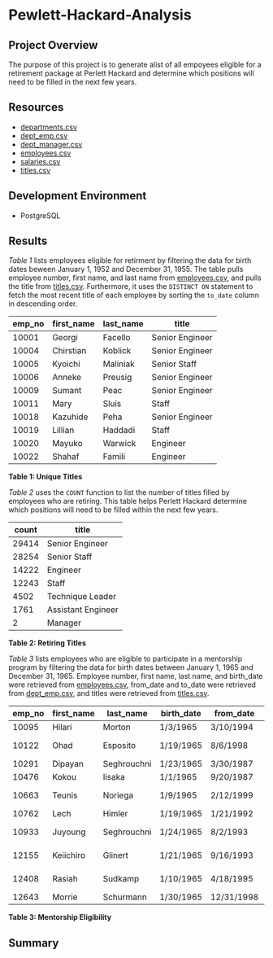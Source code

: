 # Pewlett-Hackard-Analysis

## Project Overview

The purpose of this project is to generate alist of all empoyees eligible for a retirement package at Perlett Hackard and determine which positions will need to be filled in the next few years.



## Resources

* [departments.csv](https://github.com/emeryvarga/Pewlett-Hackard-Analysis/blob/fb451b0afe0bbc46a729167bc21af12271859ac7/Data/Extra%20Tables/departments.csv)
* [dept_emp.csv](https://github.com/emeryvarga/Pewlett-Hackard-Analysis/blob/fb451b0afe0bbc46a729167bc21af12271859ac7/Data/Extra%20Tables/dept_emp.csv)
* [dept_manager.csv](https://github.com/emeryvarga/Pewlett-Hackard-Analysis/blob/fb451b0afe0bbc46a729167bc21af12271859ac7/Data/Extra%20Tables/dept_manager.csv)
* [employees.csv](https://github.com/emeryvarga/Pewlett-Hackard-Analysis/blob/fb451b0afe0bbc46a729167bc21af12271859ac7/Data/Extra%20Tables/employees.csv)
* [salaries.csv](https://github.com/emeryvarga/Pewlett-Hackard-Analysis/blob/fbhttps://github.com/emeryvarga/Pewlett-Hackard-Analysis/blob/fb451b0afe0bbc46a729167bc21af12271859ac7/Data/Extra%20Tables/titles.csv)
* [titles.csv](https://github.com/emeryvarga/Pewlett-Hackard-Analysis/blob/7dc3f5e57ad371108667c255c33d0c4b64e8680a/Data/Extra%20Tables/titles.csv)

## Development Environment

* PostgreSQL

## Results

*Table 1* lists employees eligible for retirment by filtering the data for birth dates beween January 1, 1952 and December 31, 1955. The table pulls employee number, first name, and last name from [employees.csv](https://github.com/emeryvarga/Pewlett-Hackard-Analysis/blob/fb451b0afe0bbc46a729167bc21af12271859ac7/Data/Extra%20Tables/employees.csv), and pulls the title from [titles.csv](https://github.com/emeryvarga/Pewlett-Hackard-Analysis/blob/7dc3f5e57ad371108667c255c33d0c4b64e8680a/Data/Extra%20Tables/titles.csv). Furthermore, it uses the `DISTINCT ON` statement to fetch the most recent title of each employee by sorting the `to_date` column in descending order.


| emp_no | first_name	| last_name |	title |
| ------ | ---------- | --------- | ----- |
|10001|Georgi|Facello|Senior Engineer|
|10004|Chirstian|Koblick|Senior Engineer|
|10005|Kyoichi|Maliniak|Senior Staff|
|10006|Anneke|Preusig|Senior Engineer|
|10009|Sumant|Peac|Senior Engineer|
|10011|Mary|Sluis|Staff|
|10018|Kazuhide|Peha|Senior Engineer|
|10019|Lillian|Haddadi|Staff|
|10020|Mayuko|Warwick|Engineer|
|10022|Shahaf|Famili|Engineer|

**Table 1: Unique Titles**

*Table 2* uses the `COUNT` function to list the number of titles filled by employees who are retiring. This table helps Perlett Hackard determine which positions will need to be filled within the next few years.

|count|title|
| ------ | ---------- |
|29414|Senior Engineer|
|28254|Senior Staff|
|14222|Engineer|
|12243|Staff|
|4502|Technique Leader|
|1761|Assistant Engineer|
|2|Manager|

**Table 2: Retiring Titles**

*Table 3* lists employees who are eligible to participate in a mentorship program by filtering the data for birth dates between January 1, 1965 and December 31, 1965. Employee number, first name, last name, and birth_date were retrieved from [employees.csv](https://github.com/emeryvarga/Pewlett-Hackard-Analysis/blob/fb451b0afe0bbc46a729167bc21af12271859ac7/Data/Extra%20Tables/employees.csv), from_date and to_date were retrieved from [dept_emp.csv](https://github.com/emeryvarga/Pewlett-Hackard-Analysis/blob/fb451b0afe0bbc46a729167bc21af12271859ac7/Data/Extra%20Tables/dept_emp.csv), and titles were retrieved from [titles.csv](https://github.com/emeryvarga/Pewlett-Hackard-Analysis/blob/7dc3f5e57ad371108667c255c33d0c4b64e8680a/Data/Extra%20Tables/titles.csv).


|emp_no|first_name|last_name|birth_date|from_date|to_date|title|
| ------ | ---------- | --------- | ----- |---------- | --------- | ----- |
|10095|Hilari|Morton|1/3/1965|3/10/1994|1/1/9999|Staff|
|10122|Ohad|Esposito|1/19/1965|8/6/1998|1/1/9999|Technique Leader|
|10291|Dipayan|Seghrouchni|1/23/1965|3/30/1987|1/1/9999|Staff|
|10476|Kokou|Iisaka|1/1/1965|9/20/1987|1/1/9999|Staff|
|10663|Teunis|Noriega|1/9/1965|2/12/1999|1/1/9999|Technique Leader|
|10762|Lech|Himler|1/19/1965|1/21/1992|1/1/9999|Staff|
|10933|Juyoung|Seghrouchni|1/24/1965|8/2/1993|1/1/9999|Senior Engineer|
|12155|Keiichiro|Glinert|1/21/1965|9/16/1993|1/1/9999|Senior Engineer|
|12408|Rasiah|Sudkamp|1/10/1965|4/18/1995|1/1/9999|Senior Engineer|
|12643|Morrie|Schurmann|1/30/1965|12/31/1998|1/1/9999|Staff|

**Table 3: Mentorship Eligibility**


## Summary
